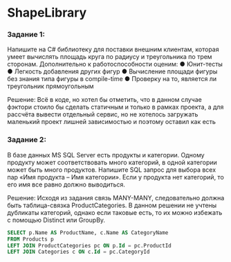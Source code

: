 # ShapeLibrary

### Задание 1:
Напишите на C# библиотеку для поставки внешним клиентам, которая умеет вычислять площадь круга по радиусу и треугольника по трем сторонам. Дополнительно к работоспособности оценим:
●	Юнит-тесты
●	Легкость добавления других фигур
●	Вычисление площади фигуры без знания типа фигуры в compile-time
●	Проверку на то, является ли треугольник прямоугольным

Решение:
Всё в коде, но хотел бы отметить, что в данном случае фэктори стоило бы сделать статичным и только в рамках проекта, а для рассчёта вывести отдельный сервис, но не хотелось загружать маленький проект лишней зависимостью и поэтому оставил как есть

### Задание 2:
В базе данных MS SQL Server есть продукты и категории. Одному продукту может соответствовать много категорий, в одной категории может быть много продуктов. Напишите SQL запрос для выбора всех пар «Имя продукта – Имя категории». Если у продукта нет категорий, то его имя все равно должно выводиться.

Решение:
Исходя из задания связь MANY-MANY, следовательно должна быть таблица-связка ProductCategories. В данном решении не учтены дубликаты категорий, однако если таковые есть, то их можно избежать с помощью Distinct или GroupBy.

```sql
SELECT p.Name AS ProductName, c.Name AS CategoryName
FROM Products p
LEFT JOIN ProductCategories pc ON p.Id = pc.ProductId
LEFT JOIN Categories c ON c.Id = pc.CategoryId
```
